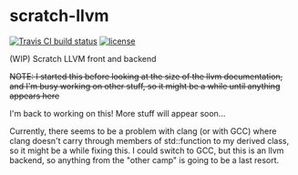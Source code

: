 # scratch-llvm
[![Travis CI build status](https://api.travis-ci.org/icecream95/scratch-llvm.svg?branch=master)](https://travis-ci.org/icecream95/scratch-llvm) [![license](https://img.shields.io/github/license/icecream95/scratch-llvm.svg)](https://github.com/icecream95/scratch-llvm/blob/master/LICENSE)


(WIP) Scratch LLVM front and backend

~~NOTE: I started this before looking at the size of the llvm documentation, and I'm busy working on other stuff, so it might be a while until anything appears here~~

I'm back to working on this! More stuff will appear soon...

Currently, there seems to be a problem with clang (or with GCC) where clang doesn't carry through members of std::function to my derived class, so it might be a while fixing this.
I could switch to GCC, but this is an llvm backend, so anything from the "other camp" is going to be a last resort.
